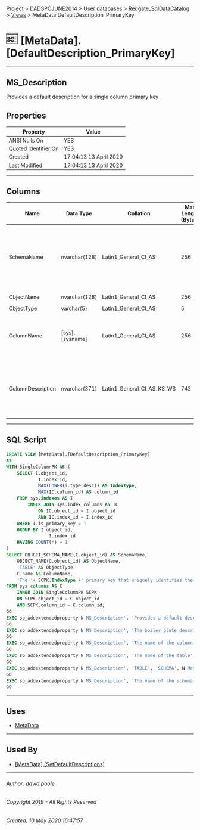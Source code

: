 #### 

[Project](../../../../readme.md) > [DADSPCJUNE2014](../../../readme.md) > [User databases](../../readme.md) > [Redgate_SqlDataCatalog](../readme.md) > [Views](Views.md) > MetaData.DefaultDescription_PrimaryKey

# ![Views](../../../../Images/View32.png) [MetaData].[DefaultDescription_PrimaryKey]

---

## <a name="#description"></a>MS_Description

Provides a default description for a single column primary key

## <a name="#properties"></a>Properties

| Property | Value |
|---|---|
| ANSI Nulls On | YES |
| Quoted Identifier On | YES |
| Created | 17:04:13 13 April 2020 |
| Last Modified | 17:04:13 13 April 2020 |


---

## <a name="#columns"></a>Columns

| Name | Data Type | Collation | Max Length (Bytes) | Description |
|---|---|---|---|---|
| SchemaName | nvarchar(128) | Latin1_General_CI_AS | 256 | _The name of the schema in which the table resides containing the column that is the primary key_ |
| ObjectName | nvarchar(128) | Latin1_General_CI_AS | 256 | _The name of the table_ |
| ObjectType | varchar(5) | Latin1_General_CI_AS | 5 | _TABLE_ |
| ColumnName | [sys].[sysname] | Latin1_General_CI_AS | 256 | _The name of the column which is the single column primary key_ |
| ColumnDescription | nvarchar(371) | Latin1_General_CI_AS_KS_WS | 742 | _The boiler plate description of the column which is the single column primary key_ |


---

## <a name="#sqlscript"></a>SQL Script

```sql
CREATE VIEW [MetaData].[DefaultDescription_PrimaryKey]
AS
WITH SingleColumnPK AS (
	SELECT I.object_id,
			I.index_id,
			MAX(LOWER(i.type_desc)) AS IndexType,
			MAX(IC.column_id) AS column_id
	FROM sys.indexes AS I
		INNER JOIN sys.index_columns AS IC
			ON IC.object_id = I.object_id
			AND IC.index_id = I.index_id
	WHERE I.is_primary_key = 1
	GROUP BY I.object_id,
				I.index_id
	HAVING COUNT(*) = 1
)
SELECT OBJECT_SCHEMA_NAME(C.object_id) AS SchemaName,
	OBJECT_NAME(C.object_id) AS ObjectName,
	'TABLE' AS ObjectType,
	C.name AS ColumnName,
	'The '+ SCPK.IndexType +' primary key that uniquely identifies the ' + OBJECT_SCHEMA_NAME(C.object_id)+'.'+OBJECT_NAME(C.object_id)+' record.' AS ColumnDescription
FROM sys.columns AS C
	INNER JOIN SingleColumnPK SCPK
	ON SCPK.object_id = C.object_id
	AND SCPK.column_id = C.column_id;
GO
EXEC sp_addextendedproperty N'MS_Description', 'Provides a default description for a single column primary key', 'SCHEMA', N'MetaData', 'VIEW', N'DefaultDescription_PrimaryKey', NULL, NULL
GO
EXEC sp_addextendedproperty N'MS_Description', 'The boiler plate description of the column which is the single column primary key', 'SCHEMA', N'MetaData', 'VIEW', N'DefaultDescription_PrimaryKey', 'COLUMN', N'ColumnDescription'
GO
EXEC sp_addextendedproperty N'MS_Description', 'The name of the column which is the single column primary key', 'SCHEMA', N'MetaData', 'VIEW', N'DefaultDescription_PrimaryKey', 'COLUMN', N'ColumnName'
GO
EXEC sp_addextendedproperty N'MS_Description', 'The name of the table', 'SCHEMA', N'MetaData', 'VIEW', N'DefaultDescription_PrimaryKey', 'COLUMN', N'ObjectName'
GO
EXEC sp_addextendedproperty N'MS_Description', 'TABLE', 'SCHEMA', N'MetaData', 'VIEW', N'DefaultDescription_PrimaryKey', 'COLUMN', N'ObjectType'
GO
EXEC sp_addextendedproperty N'MS_Description', 'The name of the schema in which the table resides containing the column that is the primary key', 'SCHEMA', N'MetaData', 'VIEW', N'DefaultDescription_PrimaryKey', 'COLUMN', N'SchemaName'
GO

```


---

## <a name="#uses"></a>Uses

* [MetaData](../Security/Schemas/MetaData.md)


---

## <a name="#usedby"></a>Used By

* [[MetaData].[SetDefaultDescriptions]](../Programmability/Stored_Procedures/SetDefaultDescriptions.md)


---

###### Author:  david.poole

###### Copyright 2019 - All Rights Reserved

###### Created: 10 May 2020 16:47:57


